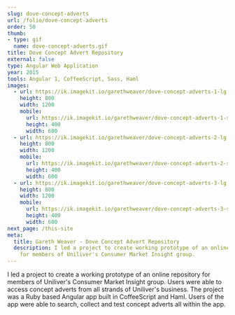 ```yaml
---
slug: dove-concept-adverts
url: /folio/dove-concept-adverts
order: 50
thumb:
- type: gif
  name: dove-concept-adverts.gif
title: Dove Concept Advert Repository
external: false
type: Angular Web Application
year: 2015
tools: Angular 1, CoffeeScript, Sass, Haml
images:
  - url: https://ik.imagekit.io/garethweaver/dove-concept-adverts-1-lg.jpg
    height: 800
    width: 1200
    mobile:
      url: https://ik.imagekit.io/garethweaver/dove-concept-adverts-1-sm.jpg
      height: 400
      width: 600
  - url: https://ik.imagekit.io/garethweaver/dove-concept-adverts-2-lg.jpg
    height: 800
    width: 1200
    mobile:
      url: https://ik.imagekit.io/garethweaver/dove-concept-adverts-2-sm.jpg
      height: 400
      width: 600
  - url: https://ik.imagekit.io/garethweaver/dove-concept-adverts-3-lg.jpg
    height: 800
    width: 1200
    mobile:
      url: https://ik.imagekit.io/garethweaver/dove-concept-adverts-3-sm.jpg
      height: 400
      width: 600
next_page: /this-site
meta:
  title: Gareth Weaver - Dove Concept Advert Repository
  description: I led a project to create working prototype of an online repository
    for members of Uniliver's Consumer Market Insight group.
---
```

I led a project to create a working prototype of an online repository
for members of Uniliver's Consumer Market Insight group. Users were able to access
concept adverts from all strands of Uniliver's business. The project was a Ruby
based Angular app built in CoffeeScript and Haml. Users of the app were able to
search, collect and test concept adverts all within the app.
